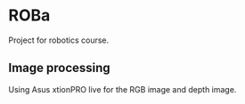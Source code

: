 # ROBa
Project for robotics course.

## Image processing

Using Asus xtionPRO live for the RGB image and depth image.
